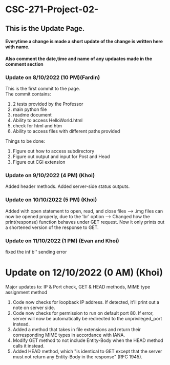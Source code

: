 # CSC-271-Project-02-<br>
## This is the Update Page.<br>
#### Everytime a change is made a short update  of the change is written here with name.<br>
#### Also comment the date,time and name of any updaates made in the comment section<br>

### Update on 8/10/2022 (10 PM)(Fardin)<br>
This is the first commit to the page.<br>
The commit contains:<br> 
1. 2 tests provided by the Professor
2. main python file
3. readme document
4. Ability to access HelloWorld.html
5. check for html and htm
6. Ability to access files with different paths provided

Things to be done:<br>
1. Figure out how to access subdirectory
2. Figure out output and input  for Post and Head
3. Figure out CGI extension

### Update on 9/10/2022 (4 PM) (Khoi)<br>
Added header methods.
Added server-side status outputs.

### Update on 10/10/2022 (5 PM) (Khoi)<br>
Added with open statement to open, read, and close files
--> .img files can now be opened properly, due to the 'br' option
--> Changed how the print(response) function behaves under GET request. Now it only prints out a shortened version of the response to GET.

### Update on 11/10/2022 (1 PM) (Evan and Khoi)<br>
fixed the inf b'' sending error

# Update on 12/10/2022 (0 AM) (Khoi)<br>
Major updates to: IP & Port check, GET & HEAD methods, MIME type assignment method
1. Code now checks for loopback IP address. If detected, it'll print out a note on server side.
2. Code now checks for permission to run on default port 80. If error, server will now be automatically be redirected to the unprivileged_port instead.
3. Added a method that takes in file extensions and return their corresponding MIME types in accordance with IANA.
4. Modify GET method to not include Entity-Body when the HEAD method calls it instead.
5. Added HEAD method, which "is identical to GET except that the server must not return any Entity-Body in the response" (RFC 1945).
